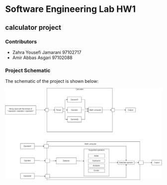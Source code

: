 # Software Engineering Lab HW1
## calculator project

### Contributors
- Zahra Yousefi Jamarani 97102717
- Amir Abbas Asgari 97102088

### Project Schematic
The schematic of the project is shown below:

![alt text](https://github.com/amasgari/Software-Engineering-Lab-HW1/blob/master/Project_intro_chart.jpg)
